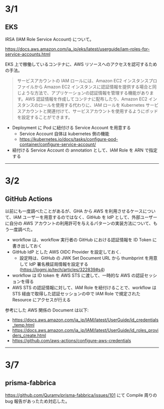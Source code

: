 # 3/1

## EKS

IRSA (IAM Role Service Account) について。

https://docs.aws.amazon.com/ja_jp/eks/latest/userguide/iam-roles-for-service-accounts.html

EKS 上で稼働しているコンテナに、AWS リソースへのアクセスを認可するための手法。

> サービスアカウントの IAM ロールには、Amazon EC2 インスタンスプロファイルから Amazon EC2 インスタンスに認証情報を提供する場合と同じような方法で、アプリケーションの認証情報を管理する機能があります。AWS 認証情報を作成してコンテナに配布したり、Amazon EC2 インスタンスのロールを使用する代わりに、IAM ロールを Kubernetes サービスアカウントと関連付けて、サービスアカウントを使用するようにポッドを設定することができます。

- Deployment に Pod に紐付ける Service Account を用意する
  - Service Account 自体は kubernetes 側の機能
  - https://kubernetes.io/docs/tasks/configure-pod-container/configure-service-account/
- 紐付ける Service Account の annotation として、IAM Role を ARN で指定する

---

# 3/2

## GitHub Actions

以前にも一度調べたことがあるが、GHA から AWS を利用させるケースについて、IAM ユーザーを用意するのではなく、GitHub を IdP として、外部ユーザーに自分の AWS アカウントの利用許可を与えるパターンの実装方法について、もう一度調べた。

- workflow は、workflow 実行者の GitHub における認証情報を ID Token に書き出しておく
- GitHub IdP とした AWS OIDC Provider を設定しておく.
  - 設定時は、GitHub の JWK Set Document URL から thumbprint を用意して IdP 署名検証局情報を設定する(https://logmi.jp/tech/articles/322839#s4)
- workflow は ID token を AWS STS に渡して、一時的な AWS の認証セッションを得る
- AWS STS の認証情報に対して、IAM Role を紐付けることで、workflow は STS 経由で取得した認証セッションの中で IAM Role で規定された Resource にアクセスが行える

参考にした AWS 関係の Document は以下:

- https://docs.aws.amazon.com/ja_jp/IAM/latest/UserGuide/id_credentials_temp.html
- https://docs.aws.amazon.com/ja_jp/IAM/latest/UserGuide/id_roles_providers_create.html
- https://github.com/aws-actions/configure-aws-credentials

---

# 3/7

## prisma-fabbrica

https://github.com/Quramy/prisma-fabbrica/issues/101 にて Compile 周りの bug 報告があったため対応した。
